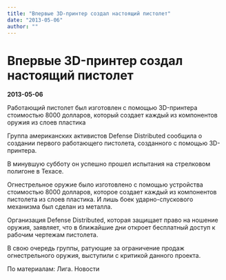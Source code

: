 ```yaml
---
title: "Впервые 3D-принтер создал настоящий пистолет"
date: "2013-05-06"
author: ""
---
```


# Впервые 3D-принтер создал настоящий пистолет

**2013-05-06** 

Работающий пистолет был изготовлен с помощью 3D-принтера стоимостью 8000 долларов, который создает каждый из компонентов оружия из слоев пластика

Группа американских активистов Defense Distributed сообщила о создании первого работающего пистолета, созданного с помощью 3D-принтера.

В минувшую субботу он успешно прошел испытания на стрелковом полигоне в Техасе.

Огнестрельное оружие было изготовлено с помощью устройства стоимостью 8000 долларов, которое создает каждый из компонентов пистолета из слоев пластика. И лишь боек ударно-спускового механизма был сделан из металла.

Организация Defense Distributed, которая защищает право на ношение оружия, заявляет, что в ближайшие дни откроет бесплатный доступ к рабочим чертежам пистолета.

В свою очередь группы, ратующие за ограничение продаж огнестрельного оружия, выступили с критикой данного проекта.

По материалам: Лига. Новости